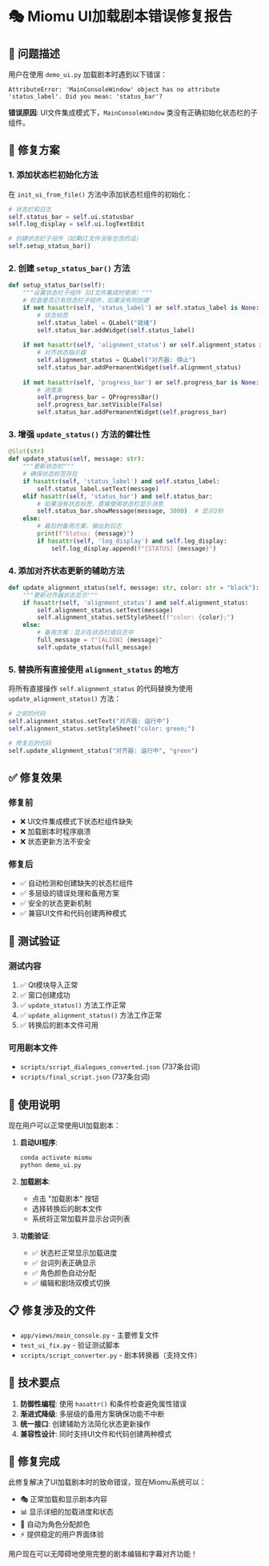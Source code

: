 # 🎭 Miomu UI加载剧本错误修复报告

## 🐛 **问题描述**

用户在使用 `demo_ui.py` 加载剧本时遇到以下错误：

```
AttributeError: 'MainConsoleWindow' object has no attribute 'status_label'. Did you mean: 'status_bar'?
```

**错误原因**: UI文件集成模式下，`MainConsoleWindow` 类没有正确初始化状态栏的子组件。

## 🔧 **修复方案**

### 1. **添加状态栏初始化方法**

在 `init_ui_from_file()` 方法中添加状态栏组件的初始化：

```python
# 状态栏和日志
self.status_bar = self.ui.statusbar
self.log_display = self.ui.logTextEdit

# 创建状态栏子组件（如果UI文件没有包含的话）
self.setup_status_bar()
```

### 2. **创建 `setup_status_bar()` 方法**

```python
def setup_status_bar(self):
    """设置状态栏子组件（UI文件集成时使用）"""
    # 检查是否已有状态栏子组件，如果没有则创建
    if not hasattr(self, 'status_label') or self.status_label is None:
        # 状态标签
        self.status_label = QLabel("就绪")
        self.status_bar.addWidget(self.status_label)
    
    if not hasattr(self, 'alignment_status') or self.alignment_status is None:
        # 对齐状态指示器
        self.alignment_status = QLabel("对齐器: 停止")
        self.status_bar.addPermanentWidget(self.alignment_status)
    
    if not hasattr(self, 'progress_bar') or self.progress_bar is None:
        # 进度条
        self.progress_bar = QProgressBar()
        self.progress_bar.setVisible(False)
        self.status_bar.addPermanentWidget(self.progress_bar)
```

### 3. **增强 `update_status()` 方法的健壮性**

```python
@Slot(str)
def update_status(self, message: str):
    """更新状态栏"""
    # 确保状态标签存在
    if hasattr(self, 'status_label') and self.status_label:
        self.status_label.setText(message)
    elif hasattr(self, 'status_bar') and self.status_bar:
        # 如果没有状态标签，直接使用状态栏显示消息
        self.status_bar.showMessage(message, 3000)  # 显示3秒
    else:
        # 最后的备用方案，输出到日志
        print(f"Status: {message}")
        if hasattr(self, 'log_display') and self.log_display:
            self.log_display.append(f"[STATUS] {message}")
```

### 4. **添加对齐状态更新的辅助方法**

```python
def update_alignment_status(self, message: str, color: str = "black"):
    """更新对齐器状态显示"""
    if hasattr(self, 'alignment_status') and self.alignment_status:
        self.alignment_status.setText(message)
        self.alignment_status.setStyleSheet(f"color: {color};")
    else:
        # 备用方案：显示在状态栏或日志中
        full_message = f"[ALIGN] {message}"
        self.update_status(full_message)
```

### 5. **替换所有直接使用 `alignment_status` 的地方**

将所有直接操作 `self.alignment_status` 的代码替换为使用 `update_alignment_status()` 方法：

```python
# 之前的代码
self.alignment_status.setText("对齐器: 运行中")
self.alignment_status.setStyleSheet("color: green;")

# 修复后的代码
self.update_alignment_status("对齐器: 运行中", "green")
```

## ✅ **修复效果**

### **修复前**
- ❌ UI文件集成模式下状态栏组件缺失
- ❌ 加载剧本时程序崩溃
- ❌ 状态更新方法不安全

### **修复后**  
- ✅ 自动检测和创建缺失的状态栏组件
- ✅ 多层级的错误处理和备用方案
- ✅ 安全的状态更新机制
- ✅ 兼容UI文件和代码创建两种模式

## 🧪 **测试验证**

### **测试内容**
1. ✅ Qt模块导入正常
2. ✅ 窗口创建成功
3. ✅ `update_status()` 方法工作正常
4. ✅ `update_alignment_status()` 方法工作正常
5. ✅ 转换后的剧本文件可用

### **可用剧本文件**
- `scripts/script_dialogues_converted.json` (737条台词)
- `scripts/final_script.json` (737条台词)

## 🚀 **使用说明**

现在用户可以正常使用UI加载剧本：

1. **启动UI程序**:
   ```bash
   conda activate miomu
   python demo_ui.py
   ```

2. **加载剧本**:
   - 点击 "加载剧本" 按钮
   - 选择转换后的剧本文件
   - 系统将正常加载并显示台词列表

3. **功能验证**:
   - ✅ 状态栏正常显示加载进度
   - ✅ 台词列表正确显示
   - ✅ 角色颜色自动分配
   - ✅ 编辑和剧场双模式切换

## 📋 **修复涉及的文件**

- `app/views/main_console.py` - 主要修复文件
- `test_ui_fix.py` - 验证测试脚本
- `scripts/script_converter.py` - 剧本转换器（支持文件）

## 🎯 **技术要点**

1. **防御性编程**: 使用 `hasattr()` 和条件检查避免属性错误
2. **渐进式降级**: 多层级的备用方案确保功能不中断
3. **统一接口**: 创建辅助方法简化状态更新操作
4. **兼容性设计**: 同时支持UI文件和代码创建两种模式

## 🎉 **修复完成**

此修复解决了UI加载剧本时的致命错误，现在Miomu系统可以：
- 🎭 正常加载和显示剧本内容
- 📊 显示详细的加载进度和状态
- 🎨 自动为角色分配颜色
- ⚡ 提供稳定的用户界面体验

用户现在可以无障碍地使用完整的剧本编辑和字幕对齐功能！
